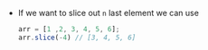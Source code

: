 - If we want to slice  out `n` last element we can use 

  ```javascript
  arr = [1 ,2, 3, 4, 5, 6];
  arr.slice(-4) // [3, 4, 5, 6]
  ```

  